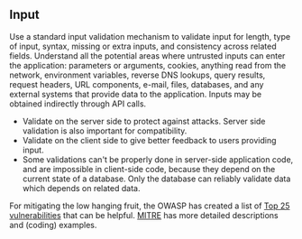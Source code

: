 ## Input

Use a standard input validation mechanism to validate input for length, type of input, syntax, missing or extra inputs, and consistency across related fields. Understand all the potential areas where untrusted inputs can enter the application: parameters or arguments, cookies, anything read from the network, environment variables, reverse DNS lookups, query results, request headers, URL components, e-mail, files, databases, and any external systems that provide data to the application. Inputs may be obtained indirectly through API calls.

  * Validate on the server side to protect against attacks. Server side validation is also important for compatibility.
  * Validate on the client side to give better feedback to users providing input.
  * Some validations can't be properly done in server-side application code, and are impossible in client-side code, because they depend on the current state of a database. Only the database can reliably validate data which depends on related data.

For mitigating the low hanging fruit, the OWASP has created a list of [Top 25 vulnerabilities](https://cwe.mitre.org/top25/archive/2020/2020_cwe_top25.html) that can be helpful. [MITRE](https://cwe.mitre.org) has more detailed descriptions and (coding) examples.

